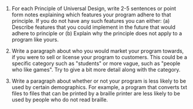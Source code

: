 1) For each Principle of Universal Design, write 2-5 sentences or point form notes explaining which features your program adhere to that principle. 
   If you do not have any such features you can either:
(a) Describe features that you could implement in the future that would adhere to principle or
(b) Explain why the principle does not apply to a program like yours.


2) Write a paragraph about who you would market your program towards, if you were to sell or license your program to customers. 
   This could be a specific category such as "students" or more vague, such as "people who like games". Try to give a bit more detail along with the category.


3) Write a paragraph about whether or not your program is less likely to be used by certain demographics. For example, a program that 
   converts txt files to files that can be printed by a braille printer are less likely to be used by people who do not read braille.
